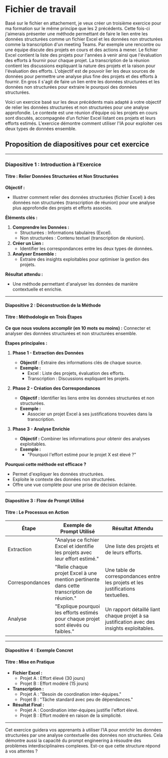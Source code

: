 # Fichier de travail

Basé sur le fichier en attachement, je veux créer un troisième exercice pour ma formation sur le même principe que les 2 précédents. Cette fois-ci j'aimerais présenter une méthode permettant de faire le lien entre les données structurées comme un fichier Excel et les données non structurées comme la transcription d'un meeting Teams. Par exemple une rencontre ou une équipe discute des projets en cours et des actions à mener. Le fichier Excel contient la liste des projets pour l'années à venir ainsi que l'évaluation des efforts à fournir pour chaque projet. La transcription de la réunion contient les discussions expliquant la nature des projets et la raison pour l'évaluation des efforts. L'objectif est de pouvoir lier les deux sources de données pour permettre une analyse plus fine des projets et des efforts à fournir. En gros il s'agit de faire un lien entre les données structurées et les données non structurées pour extraire le pourquoi des données structurées.

Voici un exercice basé sur les deux précédents mais adapté à votre objectif de relier les données structurées et non structurées pour une analyse approfondie. Le contexte est une réunion d’équipe où les projets en cours sont discutés, accompagnée d’un fichier Excel listant ces projets et leurs efforts estimés. L'exercice démontre comment utiliser l'IA pour exploiter ces deux types de données ensemble.

## Proposition de diapositives pour cet exercice

---

### **Diapositive 1 : Introduction à l'Exercice**

#### **Titre : Relier Données Structurées et Non Structurées**

**Objectif :**

- Illustrer comment relier des données structurées (fichier Excel) à des données non structurées (transcription de réunion) pour une analyse plus approfondie des projets et efforts associés.

**Éléments clés :**

1. **Comprendre les Données :**
   - Structurées : Informations tabulaires (Excel).
   - Non structurées : Contenu textuel (transcription de réunion).
2. **Créer un Lien :**
   - Identifier les correspondances entre les deux types de données.
3. **Analyser Ensemble :**
   - Extraire des insights exploitables pour optimiser la gestion des projets.

**Résultat attendu :**

- Une méthode permettant d'analyser les données de manière contextuelle et enrichie.

---

#### **Diapositive 2 : Déconstruction de la Méthode**

#### **Titre : Méthodologie en Trois Étapes**

**Ce que nous voulons accomplir (en 10 mots ou moins) :**
Connecter et analyser des données structurées et non structurées ensemble.

**Étapes principales :**

1. **Phase 1 - Extraction des Données**
   - **Objectif :** Extraire des informations clés de chaque source.
   - **Exemple :**
     - Excel : Liste des projets, évaluation des efforts.
     - Transcription : Discussions expliquant les projets.

2. **Phase 2 - Création des Correspondances**
   - **Objectif :** Identifier les liens entre les données structurées et non structurées.
   - **Exemple :**
     - Associer un projet Excel à ses justifications trouvées dans la transcription.

3. **Phase 3 - Analyse Enrichie**
   - **Objectif :** Combiner les informations pour obtenir des analyses exploitables.
   - **Exemple :**
     - "Pourquoi l'effort estimé pour le projet X est élevé ?"

**Pourquoi cette méthode est efficace ?**

- Permet d'expliquer les données structurées.
- Exploite le contexte des données non structurées.
- Offre une vue complète pour une prise de décision éclairée.

---

#### **Diapositive 3 : Flow de Prompt Utilisé**

#### **Titre : Le Processus en Action**

| **Étape**          | **Exemple de Prompt Utilisé**                                                                 | **Résultat Attendu**                                                                                  |
|---------------------|----------------------------------------------------------------------------------------------|-------------------------------------------------------------------------------------------------------|
| Extraction          | "Analyse ce fichier Excel et identifie les projets avec leur effort estimé."                | Une liste des projets et de leurs efforts.                                                           |
| Correspondances     | "Relie chaque projet Excel à une mention pertinente dans cette transcription de réunion."    | Une table de correspondances entre les projets et les justifications textuelles.                     |
| Analyse             | "Explique pourquoi les efforts estimés pour chaque projet sont élevés ou faibles."          | Un rapport détaillé liant chaque projet à sa justification avec des insights exploitables.            |

---

#### **Diapositive 4 : Exemple Concret**

#### **Titre : Mise en Pratique**

- **Fichier Excel :**
  - Projet A : Effort élevé (30 jours)
  - Projet B : Effort modéré (15 jours)
- **Transcription :**
  - Projet A : "Besoin de coordination inter-équipes."
  - Projet B : "Tâche standard avec peu de dépendances."
- **Résultat Final :**
  - Projet A : Coordination inter-équipes justifie l'effort élevé.
  - Projet B : Effort modéré en raison de la simplicité.

---

Cet exercice guidera vos apprenants à utiliser l’IA pour enrichir les données structurées par une analyse contextuelle des données non structurées. Cela démontre aussi la capacité du prompt engineering à résoudre des problèmes interdisciplinaires complexes. Est-ce que cette structure répond à vos attentes ?
